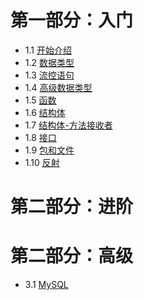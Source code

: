 # 第一部分：入门
- 1.1 [开始介绍](1.1.md)
- 1.2 [数据类型](1.2.md)
- 1.3 [流控语句](1.3.md)
- 1.4 [高级数据类型](1.4.md)
- 1.5 [函数](1.5.md)
- 1.6 [结构体](1.6.md)
- 1.7 [结构体-方法接收者](1.7.md)
- 1.8 [接口](1.8.md)
- 1.9 [包和文件](1.9.md)
- 1.10 [反射](1.10.md)
# 第二部分：进阶
# 第二部分：高级
- 3.1 [MySQL](3.1_MySQL.md)
